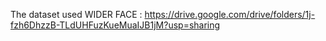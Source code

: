 The dataset used WIDER FACE : 
https://drive.google.com/drive/folders/1j-fzh6DhzzB-TLdUHFuzKueMuaIJB1jM?usp=sharing
